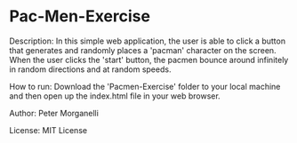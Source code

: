 # Pac-Men-Exercise

Description:
In this simple web application, the user is able to click a button that generates and randomly places a 'pacman' character on the screen. When the user clicks the 'start' button, the pacmen bounce around infinitely in random directions and at random speeds.

How to run: Download the 'Pacmen-Exercise' folder to your local machine and then open up the index.html file in your web browser.

Author: Peter Morganelli

License: MIT License
